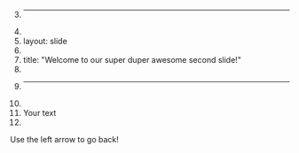 3.	---
4.	
5.	layout: slide
6.	
7.	title: "Welcome to our super duper awesome second slide!"
8.	
9.	---
10.	
11.	Your text
12.	
   Use the left arrow to go back!
